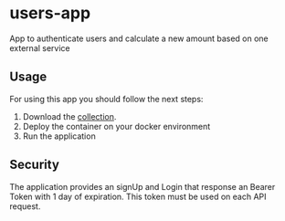 # users-app
App to authenticate users and calculate a new amount based on one external service

## Usage
For using this app you should follow the next steps:

1. Download the [collection](https://www.getpostman.com/collections/94919faf38f8a10d9a7f).
2. Deploy the container on your docker environment
3. Run the application

## Security
The application provides an signUp and Login that response an Bearer Token with 1 day of expiration. This token must 
be used on each API request.


